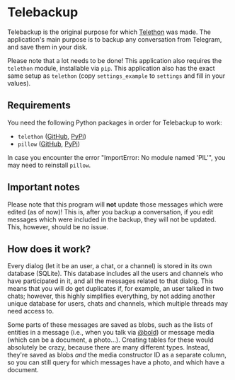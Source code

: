 # Telebackup
Telebackup is the original purpose for which [Telethon](https://github.com/LonamiWebs/Telethon) was made.
The application's main purpose is to backup any conversation from Telegram, and save them in your disk.

Please note that a lot needs to be done! This application also requires the `telethon` module, installable via `pip`.
This application also has the exact same setup as `telethon` (copy `settings_example` to `settings` and fill in your values).

## Requirements
You need the following Python packages in order for Telebackup to work:
- `telethon` ([GitHub](https://github.com/LonamiWebs/Telethon), [PyPi](https://pypi.python.org/pypi/Telethon/))
- `pillow` ([GitHub](https://github.com/python-pillow/Pillow/), [PyPi](https://pypi.python.org/pypi/Pillow/))

In case you encounter the error "ImportError: No module named 'PIL'", you may need to reinstall `pillow`.

## Important notes
Please note that this program will **not** update those messages which were edited (as of now)! This is, after you
backup a conversation, if you edit messages which were included in the backup, they will not be updated.
This, however, should be no issue.

## How does it work?
Every dialog (let it be an user, a chat, or a channel) is stored in its own database (SQLite). This database includes all
the users and channels who have participated in it, and all the messages related to that dialog. This means that
you will do get duplicates if, for example, an user talked in two chats; however, this highly simplifies everything,
by not adding another unique database for users, chats and channels, which multiple threads may need access to.

Some parts of these messages are saved as blobs, such as the lists of entities in a message (i.e., when you talk via
[@bold](https://telegram.me/bold)) or message media (which can be a document, a photo...). Creating tables for these
would absolutely be crazy, because there are many different types. Instead, they're saved as blobs _and_ the media
constructor ID as a separate column, so you can still query for which messages have a photo, and which have a document.